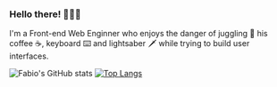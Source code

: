### Hello there! 🙋🏼‍♂️

I'm a Front-end Web Enginner who enjoys the danger of juggling 🤹 his coffee ☕, keyboard ⌨️ and lightsaber 🗡️ while trying to build user interfaces.

![Fabio's GitHub stats](https://github-readme-stats.vercel.app/api?username=chagall&count_private=true&show_icons=true&theme=react&include_all_commits=true)
[![Top Langs](https://github-readme-stats.vercel.app/api/top-langs/?username=chagall&layout=compact&theme=react)](https://github.com/chagall/github-readme-stats)
